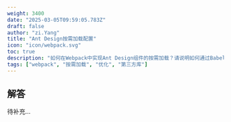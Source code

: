 ```yaml
---
weight: 3400
date: "2025-03-05T09:59:05.783Z"
draft: false
author: "zi.Yang"
title: "Ant Design按需加载配置"
icon: "icon/webpack.svg"
toc: true
description: "如何在Webpack中实现Ant Design组件的按需加载？请说明如何通过Babel插件（如`babel-plugin-import`）或Tree Shaking优化打包体积，并避免全量引入样式文件。"
tags: ["webpack", "按需加载", "优化", "第三方库"]
---
```


## 解答

待补充...
